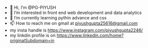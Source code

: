 - 👋 Hi, I’m @PG-PIYUSH
- 👀 I’m interested in front end web development and data analytics
- 🌱 I’m currently learning pythin advance and css
- 📫 How to reach me on gmail at piyushgupta25616@gmail.com
- my insta handle is https://www.instagram.com/piyushgupta2246/
- my linkdin profile is on https://www.linkedin.com/home?originalSubdomain=in






<!---
PG-PIYUSH/PG-PIYUSH is a ✨ special ✨ repository because its `README.md` (this file) appears on your GitHub profile.
You can click the Preview link to take a look at your changes.
--->
